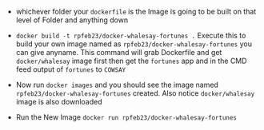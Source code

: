 - whichever folder your `dockerfile` is the Image is going to be built on that level of Folder and anything down 

- `docker build -t rpfeb23/docker-whalesay-fortunes .` Execute this to build your own image named as `rpfeb23/docker-whalesay-fortunes` you can give anyname. This command will grab Dockerfile and get `docker/whalesay` image first then get the `fortunes` app and in the CMD feed output of `fortunes` to `COWSAY`

- Now run `docker images` and you should see the image named `rpfeb23/docker-whalesay-fortunes` created. Also notice `docker/whalesay` image is also downloaded

- Run the New Image `docker run rpfeb23/docker-whalesay-fortunes`

